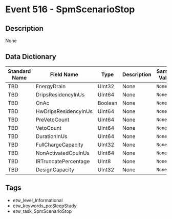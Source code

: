 # Event 516 - SpmScenarioStop

## Description
None

## Data Dictionary
|Standard Name|Field Name|Type|Description|Sample Value|
|---|---|---|---|---|
|TBD|EnergyDrain|UInt32|None|`None`|
|TBD|DripsResidencyInUs|UInt64|None|`None`|
|TBD|OnAc|Boolean|None|`None`|
|TBD|HwDripsResidencyInUs|UInt64|None|`None`|
|TBD|PreVetoCount|UInt64|None|`None`|
|TBD|VetoCount|UInt64|None|`None`|
|TBD|DurationInUs|UInt64|None|`None`|
|TBD|FullChargeCapacity|UInt32|None|`None`|
|TBD|NonActivatedCpuInUs|UInt64|None|`None`|
|TBD|IRTruncatePercentage|UInt8|None|`None`|
|TBD|DesignCapacity|UInt32|None|`None`|

## Tags
* etw_level_Informational
* etw_keywords_po:SleepStudy
* etw_task_SpmScenarioStop